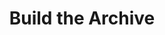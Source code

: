 ---
layout: bookmark
title: Build the Archive
tags:
  - Bookmarks
  - IndieWeb
  - Why you need a personal website
created: '2023-05-11T22:01:03.834Z'
link: https://buttondown.email/robinrendle/archive/build-the-archive/
id: 571101364
excerpt: >-
  Hi hi hi. Robin here. It’s Saturday. I’m up early, dressed, eated, walked.
  Now: under an awning outside my favorite cafe in the city, with the rain
  making a...
image: >-
  https://buttondown.imgix.net/images/32482220-f9eb-49f8-8fe4-e4573a657b86.jpg?w=960&fit=max
highlights:
  - >-
    I think my website should archive everything; every website I’ve ever made,
    every weirdo CSS demo, every little thing.
  - >-
    I want to earnestly look back on what I’ve made — the stuff that I think is
    cool and punk rock as well as the stuff that was half-baked, inexperienced,
    or headed in the wrong direction from the start.
---